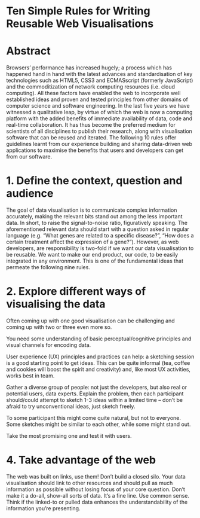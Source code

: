 # Ten Simple Rules for Writing Reusable Web Visualisations

# Abstract
Browsers’ performance has increased hugely; a process which has happened hand in hand with the latest advances and standardisation of key technologies such as HTML5, CSS3 and ECMASscript (formerly JavaScript) and the commoditization of network computing resources (i.e. cloud computing). All these factors have enabled the web to incorporate well established ideas and proven and tested principles from other domains of computer science and software engineering. In the last five years we have witnessed a qualitative leap, by virtue of which the web is now a computing platform with the added benefits of immediate availability of data, code and real-time collaboration. It has thus become the preferred medium for scientists of all disciplines to publish their research, along with visualisation software that can be reused and iterated. The following 10 rules offer guidelines learnt from our experience building and sharing data-driven web applications to maximise the benefits that users and developers can get from our software.

# 1. Define the context, question and audience
The goal of data visualisation is to communicate complex information accurately, making the relevant bits stand out among the less important data. In short, to raise the signal-to-noise ratio, figuratively speaking. The aforementioned relevant data should start with a question asked in regular language (e.g. “What genes are related to a specific disease?”, “How does a certain treatment affect the expression of a gene?”). However, as web developers, are responsibility is two-fold if we want our data visualisation to be reusable. We want to make our end product, our code, to be easily integrated in any environment. This is one of the fundamental ideas that permeate the following nine rules.

# 2. Explore different ways of visualising the data
Often coming up with one good visualisation can be challenging and coming up with two or three even more so.

You need some understanding of basic perceptual/cognitive principles and visual channels for encoding data.

User experience (UX) principles and practices can help: a sketching session is a good starting point to get ideas.
This can be quite informal (tea, coffee and cookies will boost the spirit and creativity) and, like most UX activities, works best in team.

Gather a diverse group of people: not just the developers, but also real or potential users, data experts. Explain the problem, then each participant should/could attempt to sketch 1-3 ideas within a limited time – don’t be afraid to try unconventional ideas, just sketch freely.

To some participant this might come quite natural, but not to everyone.
Some sketches might be similar to each other, while some might stand out.

Take the most promising one and test it with users.

# 4. Take advantage of the web
The web was built on links, use them! Don’t build a closed silo. Your data visualisation should link to other resources and should pull as much information as possible without losing focus of your core question. Don’t make it a do-all, show-all sorts of data. It’s a fine line. Use common sense. Think if the linked-to or pulled data enhances the understandability of the information you’re presenting.

